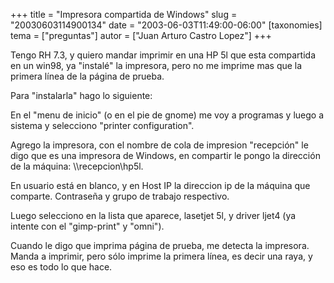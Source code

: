 +++
title = "Impresora compartida de Windows"
slug = "20030603114900134"
date = "2003-06-03T11:49:00-06:00"
[taxonomies]
tema = ["preguntas"]
autor = ["Juan Arturo Castro Lopez"]
+++

Tengo RH 7.3, y quiero mandar imprimir en una HP 5l que esta compartida
en un win98, ya &quot;instalé&quot; la impresora, pero no me imprime mas
que la primera línea de la página de prueba.

Para &quot;instalarla&quot; hago lo siguiente:

<!-- more -->
En el &quot;menu de inicio&quot; (o en el pie de gnome) me voy a
programas y luego a sistema y selecciono &quot;printer
configuration&quot;.

Agrego la impresora, con el nombre de cola de impresion
&quot;recepción&quot; le digo que es una impresora de Windows, en
compartir le pongo la dirección de la máquina: \\\\recepcion\\hp5l.

En usuario está en blanco, y en Host IP la direccion ip de la máquina
que comparte. Contraseña y grupo de trabajo respectivo.

Luego selecciono en la lista que aparece, lasetjet 5l, y driver ljet4
(ya intente con el &quot;gimp-print&quot; y &quot;omni&quot;).

Cuando le digo que imprima página de prueba, me detecta la impresora.
Manda a imprimir, pero sólo imprime la primera línea, es decir una raya,
y eso es todo lo que hace.

